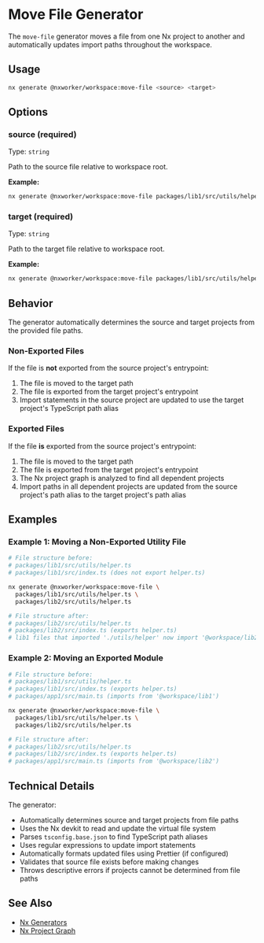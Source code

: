 # Move File Generator

The `move-file` generator moves a file from one Nx project to another and automatically updates import paths throughout the workspace.

## Usage

```bash
nx generate @nxworker/workspace:move-file <source> <target>
```

## Options

### source (required)

Type: `string`

Path to the source file relative to workspace root.

**Example:**

```bash
nx generate @nxworker/workspace:move-file packages/lib1/src/utils/helper.ts packages/lib2/src/utils/helper.ts
```

### target (required)

Type: `string`

Path to the target file relative to workspace root.

**Example:**

```bash
nx generate @nxworker/workspace:move-file packages/lib1/src/utils/helper.ts packages/lib2/src/utils/helper.ts
```

## Behavior

The generator automatically determines the source and target projects from the provided file paths.

### Non-Exported Files

If the file is **not** exported from the source project's entrypoint:

1. The file is moved to the target path
2. The file is exported from the target project's entrypoint
3. Import statements in the source project are updated to use the target project's TypeScript path alias

### Exported Files

If the file **is** exported from the source project's entrypoint:

1. The file is moved to the target path
2. The file is exported from the target project's entrypoint
3. The Nx project graph is analyzed to find all dependent projects
4. Import paths in all dependent projects are updated from the source project's path alias to the target project's path alias

## Examples

### Example 1: Moving a Non-Exported Utility File

```bash
# File structure before:
# packages/lib1/src/utils/helper.ts
# packages/lib1/src/index.ts (does not export helper.ts)

nx generate @nxworker/workspace:move-file \
  packages/lib1/src/utils/helper.ts \
  packages/lib2/src/utils/helper.ts

# File structure after:
# packages/lib2/src/utils/helper.ts
# packages/lib2/src/index.ts (exports helper.ts)
# lib1 files that imported './utils/helper' now import '@workspace/lib2'
```

### Example 2: Moving an Exported Module

```bash
# File structure before:
# packages/lib1/src/utils/helper.ts
# packages/lib1/src/index.ts (exports helper.ts)
# packages/app1/src/main.ts (imports from '@workspace/lib1')

nx generate @nxworker/workspace:move-file \
  packages/lib1/src/utils/helper.ts \
  packages/lib2/src/utils/helper.ts

# File structure after:
# packages/lib2/src/utils/helper.ts
# packages/lib2/src/index.ts (exports helper.ts)
# packages/app1/src/main.ts (imports from '@workspace/lib2')
```

## Technical Details

The generator:

- Automatically determines source and target projects from file paths
- Uses the Nx devkit to read and update the virtual file system
- Parses `tsconfig.base.json` to find TypeScript path aliases
- Uses regular expressions to update import statements
- Automatically formats updated files using Prettier (if configured)
- Validates that source file exists before making changes
- Throws descriptive errors if projects cannot be determined from file paths

## See Also

- [Nx Generators](https://nx.dev/concepts/generators)
- [Nx Project Graph](https://nx.dev/concepts/mental-model#the-project-graph)
